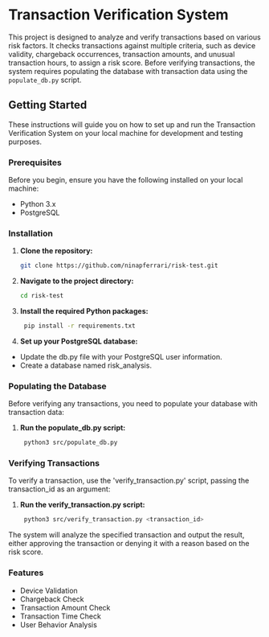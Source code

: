 # Transaction Verification System

This project is designed to analyze and verify transactions based on various risk factors. It checks transactions against multiple criteria, such as device validity, chargeback occurrences, transaction amounts, and unusual transaction hours, to assign a risk score. Before verifying transactions, the system requires populating the database with transaction data using the `populate_db.py` script.

## Getting Started

These instructions will guide you on how to set up and run the Transaction Verification System on your local machine for development and testing purposes.

### Prerequisites

Before you begin, ensure you have the following installed on your local machine:

- Python 3.x
- PostgreSQL

### Installation

1. **Clone the repository:**

   ```bash
   git clone https://github.com/ninapferrari/risk-test.git

2. **Navigate to the project directory:**

   ```bash
   cd risk-test

3. **Install the required Python packages:**
   ```bash
    pip install -r requirements.txt

4. **Set up your PostgreSQL database:**

- Update the db.py file with your PostgreSQL user information.
- Create a database named risk_analysis.

### Populating the Database
Before verifying any transactions, you need to populate your database with transaction data:

1. **Run the populate_db.py script:**
   ```bash
    python3 src/populate_db.py

### Verifying Transactions
To verify a transaction, use the 'verify_transaction.py' script, passing the transaction_id as an argument:

1. **Run the verify_transaction.py script:**
   ```bash
    python3 src/verify_transaction.py <transaction_id>

The system will analyze the specified transaction and output the result, either approving the transaction or denying it with a reason based on the risk score.

### Features
- Device Validation
- Chargeback Check
- Transaction Amount Check
- Transaction Time Check
- User Behavior Analysis
